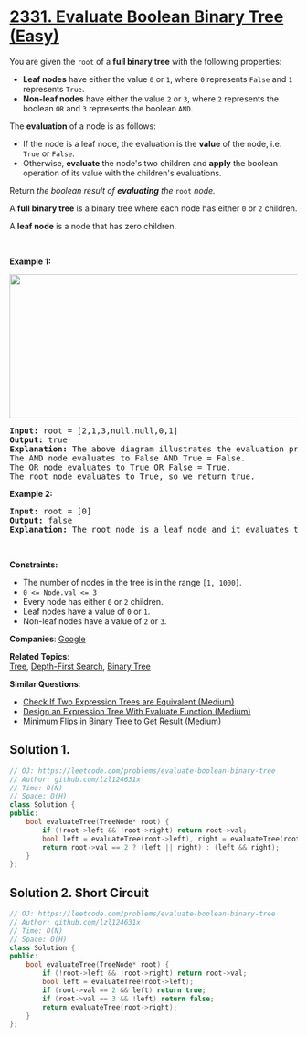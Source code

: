 # [2331. Evaluate Boolean Binary Tree (Easy)](https://leetcode.com/problems/evaluate-boolean-binary-tree)

<p>You are given the <code>root</code> of a <strong>full binary tree</strong> with the following properties:</p>

<ul>
	<li><strong>Leaf nodes</strong> have either the value <code>0</code> or <code>1</code>, where <code>0</code> represents <code>False</code> and <code>1</code> represents <code>True</code>.</li>
	<li><strong>Non-leaf nodes</strong> have either the value <code>2</code> or <code>3</code>, where <code>2</code> represents the boolean <code>OR</code> and <code>3</code> represents the boolean <code>AND</code>.</li>
</ul>

<p>The <strong>evaluation</strong> of a node is as follows:</p>

<ul>
	<li>If the node is a leaf node, the evaluation is the <strong>value</strong> of the node, i.e. <code>True</code> or <code>False</code>.</li>
	<li>Otherwise, <strong>evaluate</strong> the node's two children and <strong>apply</strong> the boolean operation of its value with the children's evaluations.</li>
</ul>

<p>Return<em> the boolean result of <strong>evaluating</strong> the </em><code>root</code><em> node.</em></p>

<p>A <strong>full binary tree</strong> is a binary tree where each node has either <code>0</code> or <code>2</code> children.</p>

<p>A <strong>leaf node</strong> is a node that has zero children.</p>

<p>&nbsp;</p>
<p><strong class="example">Example 1:</strong></p>
<img alt="" src="https://assets.leetcode.com/uploads/2022/05/16/example1drawio1.png" style="width: 700px; height: 252px;">
<pre><strong>Input:</strong> root = [2,1,3,null,null,0,1]
<strong>Output:</strong> true
<strong>Explanation:</strong> The above diagram illustrates the evaluation process.
The AND node evaluates to False AND True = False.
The OR node evaluates to True OR False = True.
The root node evaluates to True, so we return true.</pre>

<p><strong class="example">Example 2:</strong></p>

<pre><strong>Input:</strong> root = [0]
<strong>Output:</strong> false
<strong>Explanation:</strong> The root node is a leaf node and it evaluates to false, so we return false.
</pre>

<p>&nbsp;</p>
<p><strong>Constraints:</strong></p>

<ul>
	<li>The number of nodes in the tree is in the range <code>[1, 1000]</code>.</li>
	<li><code>0 &lt;= Node.val &lt;= 3</code></li>
	<li>Every node has either <code>0</code> or <code>2</code> children.</li>
	<li>Leaf nodes have a value of <code>0</code> or <code>1</code>.</li>
	<li>Non-leaf nodes have a value of <code>2</code> or <code>3</code>.</li>
</ul>


**Companies**:
[Google](https://leetcode.com/company/google)

**Related Topics**:  
[Tree](https://leetcode.com/tag/tree/), [Depth-First Search](https://leetcode.com/tag/depth-first-search/), [Binary Tree](https://leetcode.com/tag/binary-tree/)

**Similar Questions**:
* [Check If Two Expression Trees are Equivalent (Medium)](https://leetcode.com/problems/check-if-two-expression-trees-are-equivalent/)
* [Design an Expression Tree With Evaluate Function (Medium)](https://leetcode.com/problems/design-an-expression-tree-with-evaluate-function/)
* [Minimum Flips in Binary Tree to Get Result (Medium)](https://leetcode.com/problems/minimum-flips-in-binary-tree-to-get-result/)

## Solution 1.

```cpp
// OJ: https://leetcode.com/problems/evaluate-boolean-binary-tree
// Author: github.com/lzl124631x
// Time: O(N)
// Space: O(H)
class Solution {
public:
    bool evaluateTree(TreeNode* root) {
        if (!root->left && !root->right) return root->val;
        bool left = evaluateTree(root->left), right = evaluateTree(root->right);
        return root->val == 2 ? (left || right) : (left && right);
    }
};
```

## Solution 2. Short Circuit

```cpp
// OJ: https://leetcode.com/problems/evaluate-boolean-binary-tree
// Author: github.com/lzl124631x
// Time: O(N)
// Space: O(H)
class Solution {
public:
    bool evaluateTree(TreeNode* root) {
        if (!root->left && !root->right) return root->val;
        bool left = evaluateTree(root->left);
        if (root->val == 2 && left) return true;
        if (root->val == 3 && !left) return false;
        return evaluateTree(root->right);
    }
};
```